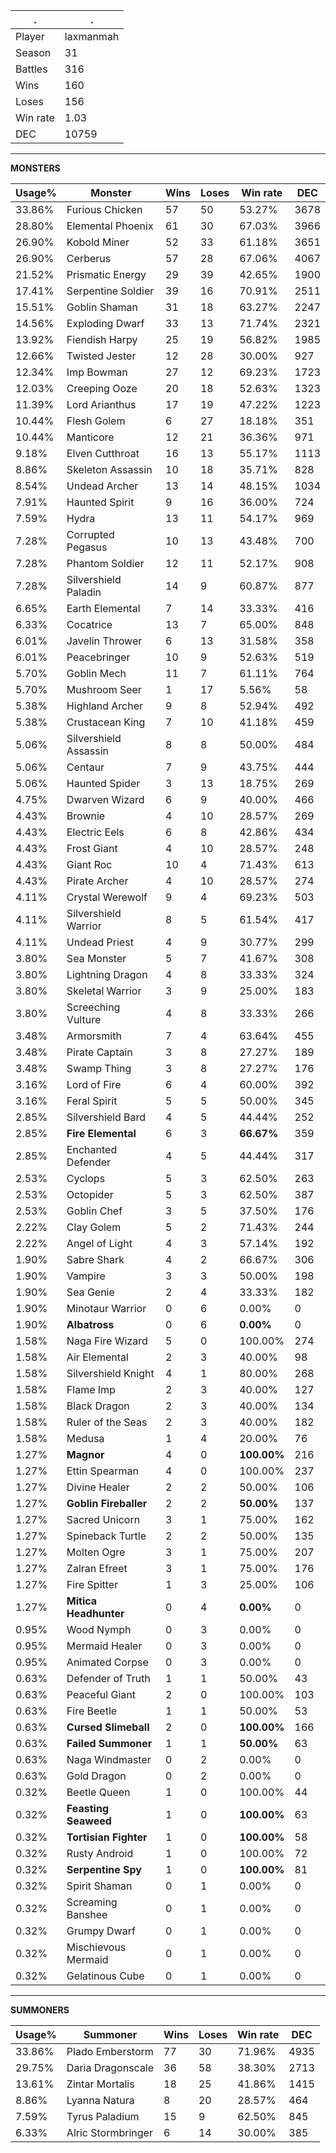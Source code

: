 .|.
|-|-
Player|laxmanmah
Season|31
Battles|316
Wins|160
Loses|156
Win rate|1.03
DEC|10759

---
**MONSTERS**

Usage%|Monster|Wins|Loses|Win rate|DEC|
-|-|-|-|-|-|
33.86%|Furious Chicken|57|50|53.27%|3678|
28.80%|Elemental Phoenix|61|30|67.03%|3966|
26.90%|Kobold Miner|52|33|61.18%|3651|
26.90%|Cerberus|57|28|67.06%|4067|
21.52%|Prismatic Energy|29|39|42.65%|1900|
17.41%|Serpentine Soldier|39|16|70.91%|2511|
15.51%|Goblin Shaman|31|18|63.27%|2247|
14.56%|Exploding Dwarf|33|13|71.74%|2321|
13.92%|Fiendish Harpy|25|19|56.82%|1985|
12.66%|Twisted Jester|12|28|30.00%|927|
12.34%|Imp Bowman|27|12|69.23%|1723|
12.03%|Creeping Ooze|20|18|52.63%|1323|
11.39%|Lord Arianthus|17|19|47.22%|1223|
10.44%|Flesh Golem|6|27|18.18%|351|
10.44%|Manticore|12|21|36.36%|971|
9.18%|Elven Cutthroat|16|13|55.17%|1113|
8.86%|Skeleton Assassin|10|18|35.71%|828|
8.54%|Undead Archer|13|14|48.15%|1034|
7.91%|Haunted Spirit|9|16|36.00%|724|
7.59%|Hydra|13|11|54.17%|969|
7.28%|Corrupted Pegasus|10|13|43.48%|700|
7.28%|Phantom Soldier|12|11|52.17%|908|
7.28%|Silvershield Paladin|14|9|60.87%|877|
6.65%|Earth Elemental|7|14|33.33%|416|
6.33%|Cocatrice|13|7|65.00%|848|
6.01%|Javelin Thrower|6|13|31.58%|358|
6.01%|Peacebringer|10|9|52.63%|519|
5.70%|Goblin Mech|11|7|61.11%|764|
5.70%|Mushroom Seer|1|17|5.56%|58|
5.38%|Highland Archer|9|8|52.94%|492|
5.38%|Crustacean King|7|10|41.18%|459|
5.06%|Silvershield Assassin|8|8|50.00%|484|
5.06%|Centaur|7|9|43.75%|444|
5.06%|Haunted Spider|3|13|18.75%|269|
4.75%|Dwarven Wizard|6|9|40.00%|466|
4.43%|Brownie|4|10|28.57%|269|
4.43%|Electric Eels|6|8|42.86%|434|
4.43%|Frost Giant|4|10|28.57%|248|
4.43%|Giant Roc|10|4|71.43%|613|
4.43%|Pirate Archer|4|10|28.57%|274|
4.11%|Crystal Werewolf|9|4|69.23%|503|
4.11%|Silvershield Warrior|8|5|61.54%|417|
4.11%|Undead Priest|4|9|30.77%|299|
3.80%|Sea Monster|5|7|41.67%|308|
3.80%|Lightning Dragon|4|8|33.33%|324|
3.80%|Skeletal Warrior|3|9|25.00%|183|
3.80%|Screeching Vulture|4|8|33.33%|266|
3.48%|Armorsmith|7|4|63.64%|455|
3.48%|Pirate Captain|3|8|27.27%|189|
3.48%|Swamp Thing|3|8|27.27%|176|
3.16%|Lord of Fire|6|4|60.00%|392|
3.16%|Feral Spirit|5|5|50.00%|345|
2.85%|Silvershield Bard|4|5|44.44%|252|
2.85%|**Fire Elemental**|6|3|**66.67%**|359|
2.85%|Enchanted Defender|4|5|44.44%|317|
2.53%|Cyclops|5|3|62.50%|263|
2.53%|Octopider|5|3|62.50%|387|
2.53%|Goblin Chef|3|5|37.50%|176|
2.22%|Clay Golem|5|2|71.43%|244|
2.22%|Angel of Light|4|3|57.14%|192|
1.90%|Sabre Shark|4|2|66.67%|306|
1.90%|Vampire|3|3|50.00%|198|
1.90%|Sea Genie|2|4|33.33%|182|
1.90%|Minotaur Warrior|0|6|0.00%|0|
1.90%|**Albatross**|0|6|**0.00%**|0|
1.58%|Naga Fire Wizard|5|0|100.00%|274|
1.58%|Air Elemental|2|3|40.00%|98|
1.58%|Silvershield Knight|4|1|80.00%|268|
1.58%|Flame Imp|2|3|40.00%|127|
1.58%|Black Dragon|2|3|40.00%|134|
1.58%|Ruler of the Seas|2|3|40.00%|182|
1.58%|Medusa|1|4|20.00%|76|
1.27%|**Magnor**|4|0|**100.00%**|216|
1.27%|Ettin Spearman|4|0|100.00%|237|
1.27%|Divine Healer|2|2|50.00%|106|
1.27%|**Goblin Fireballer**|2|2|**50.00%**|137|
1.27%|Sacred Unicorn|3|1|75.00%|162|
1.27%|Spineback Turtle|2|2|50.00%|135|
1.27%|Molten Ogre|3|1|75.00%|207|
1.27%|Zalran Efreet|3|1|75.00%|176|
1.27%|Fire Spitter|1|3|25.00%|106|
1.27%|**Mitica Headhunter**|0|4|**0.00%**|0|
0.95%|Wood Nymph|0|3|0.00%|0|
0.95%|Mermaid Healer|0|3|0.00%|0|
0.95%|Animated Corpse|0|3|0.00%|0|
0.63%|Defender of Truth|1|1|50.00%|43|
0.63%|Peaceful Giant|2|0|100.00%|103|
0.63%|Fire Beetle|1|1|50.00%|53|
0.63%|**Cursed Slimeball**|2|0|**100.00%**|166|
0.63%|**Failed Summoner**|1|1|**50.00%**|63|
0.63%|Naga Windmaster|0|2|0.00%|0|
0.63%|Gold Dragon|0|2|0.00%|0|
0.32%|Beetle Queen|1|0|100.00%|44|
0.32%|**Feasting Seaweed**|1|0|**100.00%**|63|
0.32%|**Tortisian Fighter**|1|0|**100.00%**|58|
0.32%|Rusty Android|1|0|100.00%|72|
0.32%|**Serpentine Spy**|1|0|**100.00%**|81|
0.32%|Spirit Shaman|0|1|0.00%|0|
0.32%|Screaming Banshee|0|1|0.00%|0|
0.32%|Grumpy Dwarf|0|1|0.00%|0|
0.32%|Mischievous Mermaid|0|1|0.00%|0|
0.32%|Gelatinous Cube|0|1|0.00%|0|

---
**SUMMONERS**

Usage%|Summoner|Wins|Loses|Win rate|DEC|
-|-|-|-|-|-|
33.86%|Plado Emberstorm|77|30|71.96%|4935|
29.75%|Daria Dragonscale|36|58|38.30%|2713|
13.61%|Zintar Mortalis|18|25|41.86%|1415|
8.86%|Lyanna Natura|8|20|28.57%|464|
7.59%|Tyrus Paladium|15|9|62.50%|845|
6.33%|Alric Stormbringer|6|14|30.00%|385|
